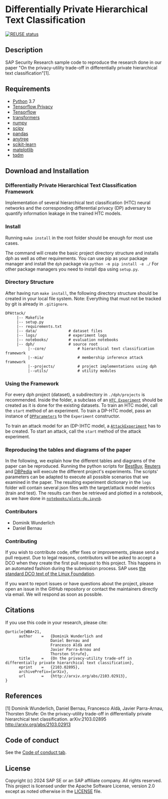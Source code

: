 # Differentially Private Hierarchical Text Classification

[![REUSE status](https://api.reuse.software/badge/github.com/SAP-samples/security-research-dp-hierarchical-text)](https://api.reuse.software/info/github.com/SAP-samples/security-research-dp-hierarchical-text)

## Description

SAP Security Research sample code to reproduce the research done in our paper "On the privacy-utility trade-off in
differentially private hierarchical text classification"[1].

## Requirements

- [Python](https://www.python.org/) 3.7
- [Tensorflow Privacy](https://github.com/tensorflow/privacy)
- [Tensorflow](https://github.com/tensorflow)
- [transformers](https://github.com/huggingface/transformers/)
- [numpy](https://numpy.org/)
- [scipy](https://scipy.org/)
- [pandas](https://pandas.pydata.org/)
- [anytree](https://anytree.readthedocs.io/)
- [scikit-learn](https://scikit-learn.org/)
- [matplotlib](https://matplotlib.org/)
- [tqdm](https://tqdm.github.io/)

## Download and Installation

### Differentially Private Hierarchical Text Classification Framework

Implementation of several hierarchical text classification (HTC) neural networks
and the corresponding differential privacy (DP) adversary to quantify information leakage in the trained HTC models.

### Install

Running `make install` in the root folder should be enough for most use cases.

The command will create the basic project directory structure and installs dph as well as other requirements.
You can use pip as your package manager and install the `dph` package via `python -m pip install -e ./`
For other package managers you need to install dpa using `setup.py`.

### Directory Structure

After having run `make install`, the following directory structure should be created in your local 
file system. Note: Everything that must not be tracked by git is already in `.gitignore`.

```
DPAttack/
     |-- Makefile
     |-- setup.py
     |-- requirements.txt
     |-- data/              # dataset files
     |-- logs/		        # experiment logs 
     |-- notebooks/         # evaluation notebooks
     |-- dph/			    # source root
          |--core/	            # hierarchical text classification framework
          |--mia/	            # membership inference attack framework
          |--projects/	        # project implementations using dph
          |--utils/             # utility modules

```

### Using the Framework

For every dph project (dataset), a subdirectory in `./dph/projects` is recommended.
Inside the folder, a subclass of an [`HTC Experiment`](dph/core/experiment.py) should be created as it is done for the existing datasets.
To train an HTC model, call the `start` method of an experiment.
To train a DP-HTC model, pass an instance of [`DPParameters`](dph/core/parameters/parameters.py) to the `Experiment` constructor.

To train an attack model for an (DP-)HTC model, a [`AttackExperiment`](dph/mia/mia_experiment.py) has to be created.
To start an attack, call the `start` method of the attack experiment.

### Reproducing the tables and diagrams of the paper

In the following, we explain how the different tables and diagrams of the paper can be reproduced. 
Running the python scripts for [BestBuy], [Reuters] and [DBPedia] will execute the different project's experiments.
The scripts' parameters can be adapted to execute all possible scenarios that we examined in the paper. 
The resulting experiment dictionary in the `logs` folder will contain several json files with the target/attack model metrics (train and test).
The results can then be retrieved and plotted in a notebook, as we have done in [`notebooks/plots-dp.ipynb`](notebooks/plots-dp.ipynb).

[BestBuy]: dph/projects/bestbuy/mia/experiment.py
[Reuters]: dph/projects/reuters/mia/experiment.py
[DBPedia]: dph/projects/dbpedia/mia/experiment.py

### Contributors

- Dominik Wunderlich
- Daniel Bernau

### Contributing

If you wish to contribute code, offer fixes or improvements, please send a pull request. Due to legal reasons, contributors will be asked to accept a DCO when they create the first pull request to this project. This happens in an automated fashion during the submission process. SAP uses [the standard DCO text of the Linux Foundation](https://developercertificate.org/).

If you want to report issues or have questions about the project, please open an issue in the GitHub repository or contact the maintainers directly via email. We will respond as soon as possible.

## Citations
If you use this code in your research, please cite:

```
@article{WBA+21,
      author    =   {Dominik Wunderlich and 
                    Daniel Bernau and 
                    Francesco Aldà and 
                    Javier Parra-Arnau and 
                    Thorsten Strufe},
      title     =   {On the privacy-utility trade-off in differentially private hierarchical text classification}, 
      eprint    =   {2103.02895},
      archivePrefix={arXiv},
      url       =   {http://arxiv.org/abs/2103.02913},
}
```

## References
[1] Dominik Wunderlich, Daniel Bernau, Francesco Aldà, Javier Parra-Arnau, Thorsten Strufe:
On the privacy-utility trade-off in differentially private hierarchical text classification.
arXiv:2103.02895
http://arxiv.org/abs/2103.02913

## Code of conduct

See the [Code of conduct tab](https://github.com/SAP-samples/security-research-dp-hierarchical-text?tab=coc-ov-file).

## License

Copyright (c) 2024 SAP SE or an SAP affiliate company. All rights reserved. This project is licensed under the Apache
Software License, version 2.0 except as noted otherwise in the [LICENSE](LICENSES/Apache-2.0.txt) file.
